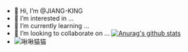 - 👋 Hi, I’m @JIANG-KING
- 👀 I’m interested in ...
- 🌱 I’m currently learning ...
- 💞️ I’m looking to collaborate on ...
[![Anurag's github stats](https://github-readme-stats.vercel.app/api?username=JIANG-KING)](https://github.com/anuraghazra/github-readme-stats)
- ![啾啾猫猫](https://ftp.bmp.ovh/imgs/2021/03/a52d53632fd4dbf8.jpg)

<!---
JIANG-KING/JIANG-KING is a ✨ special ✨ repository because its `README.md` (this file) appears on your GitHub profile.
You can click the Preview link to take a look at your changes.
--->
